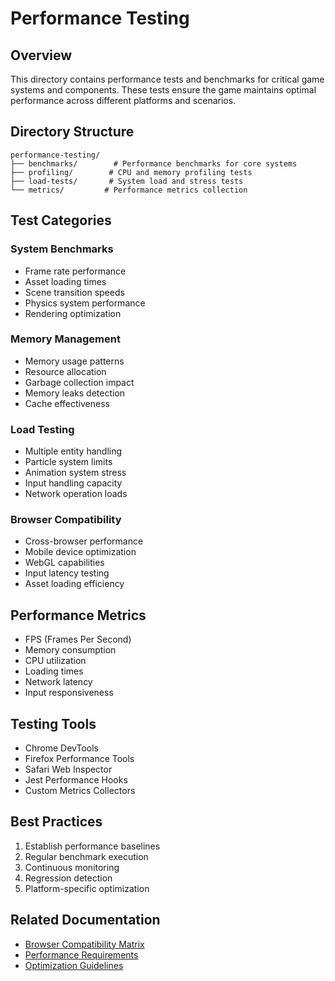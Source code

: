 # Performance Testing

## Overview
This directory contains performance tests and benchmarks for critical game systems and components. These tests ensure the game maintains optimal performance across different platforms and scenarios.

## Directory Structure
```
performance-testing/
├── benchmarks/        # Performance benchmarks for core systems
├── profiling/        # CPU and memory profiling tests
├── load-tests/       # System load and stress tests
└── metrics/         # Performance metrics collection
```

## Test Categories

### System Benchmarks
- Frame rate performance
- Asset loading times
- Scene transition speeds
- Physics system performance
- Rendering optimization

### Memory Management
- Memory usage patterns
- Resource allocation
- Garbage collection impact
- Memory leaks detection
- Cache effectiveness

### Load Testing
- Multiple entity handling
- Particle system limits
- Animation system stress
- Input handling capacity
- Network operation loads

### Browser Compatibility
- Cross-browser performance
- Mobile device optimization
- WebGL capabilities
- Input latency testing
- Asset loading efficiency

## Performance Metrics
- FPS (Frames Per Second)
- Memory consumption
- CPU utilization
- Loading times
- Network latency
- Input responsiveness

## Testing Tools
- Chrome DevTools
- Firefox Performance Tools
- Safari Web Inspector
- Jest Performance Hooks
- Custom Metrics Collectors

## Best Practices
1. Establish performance baselines
2. Regular benchmark execution
3. Continuous monitoring
4. Regression detection
5. Platform-specific optimization

## Related Documentation
- [Browser Compatibility Matrix](browser-compatibility-matrix.md)
- [Performance Requirements](../requirements/performance.md)
- [Optimization Guidelines](../development/optimization.md)
